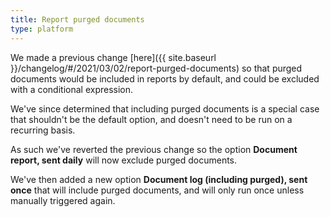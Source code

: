 ```yaml
---
title: Report purged documents
type: platform
---
```


We made a previous change [here]({{ site.baseurl }}/changelog/#/2021/03/02/report-purged-documents) so that purged documents would be included in reports by default, and could be excluded with a conditional expression.

We've since determined that including purged documents is a special case that shouldn't be the default option, and doesn't need to be run on a recurring basis.

As such we've reverted the previous change so the option **Document report, sent daily** will now exclude purged documents.

We've then added a new option **Document log (including purged), sent once** that will include purged documents, and will only run once unless manually triggered again.